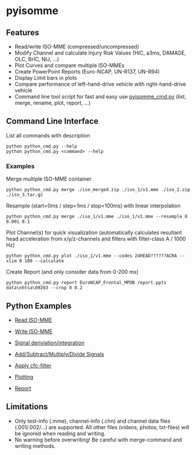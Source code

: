 # pyisomme

## Features
- Read/write ISO-MME (compressed/uncompressed)
- Modify Channel and calculate Injury Risk Values (HIC, a3ms, DAMAGE, OLC, BrIC, NIJ, ...)
- Plot Curves and compare multiple ISO-MMEs
- Create PowerPoint Reports (Euro-NCAP, UN-R137, UN-R94)
- Display Limit bars in plots
- Compare performance of left-hand-drive vehicle with right-hand-drive vehicle
- Command line tool script for fast and easy use [pyisomme_cmd.py](pyisomme_cmd.py) (list, merge, rename, plot, report, ...)

## Command Line Interface
List all commands with description
```
python python_cmd.py --help
python python_cmd.py <command> --help
```
### Examples
Merge multiple ISO-MME container
```
python python_cmd.py merge ./iso_merged.zip ./iso_1/v1.mme ./iso_2.zip ./iso_3.tar.gz
```
Resample (start=0ms / step=1ms / stop=100ms) with linear interpolation
```
python python_cmd.py merge ./iso_1/v1.mme ./iso_1/v1.mme --resample 0 0.001 0.1 
```
Plot Channel(s) for quick visualization (automatically calculates resultant head acceleration from x/y/z-channels and filters with filter-class A / 1000 Hz)
```
python python_cmd.py plot ./iso_1/v1.mme --codes 24HEAD??????ACRA --xlim 0 100 --calculate
```
Create Report (and only consider data from 0-200 ms)
```
python python_cmd.py report EuroNCAP_Frontal_MPDB report.pptx data\nhtsa\09203 --crop 0 0.2
```

## Python Examples
- [Read ISO-MME](docs/isomme_read.ipynb)
- [Write ISO-MME](docs/isomme_write.ipynb)


- [Signal deriviation/integration](docs/channel_diff_int.ipynb)
- [Add/Subtract/Multiply/Divide Signals](docs/channel_operators.ipynb)
- [Apply cfc-filter](docs/channel_filter.ipynb)


- [Plotting](docs/plotting.ipynb)

- [Report](docs/report.ipynb)

## Limitations
- Only test-info (.mme), channel-info (.chn) and channel data files (.001/.002/...) are supported. All other files (videos, photos, txt-files) will be ignored when reading and writing.
- No warning before overwriting! Be careful with merge-command and writing methods.